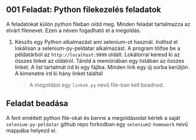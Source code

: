 ## 001 Feladat: Python filekezelés feladatok

A feladatokat külön python fileban oldd meg. Minden feladat tartalmazza az elvárt filenevet. Ezen a néven fogadható el a megoldás.

1) Készíts egy Python alkalmazást ami selenium-ot használ. Indítsd el lokálisan a selenium-py-peldatar alkalmazást. A program töltse be a példatárból az `http://localhost:9999` oldalt. Lokátorral keresd ki az összes linket az oldalról. Tárold a memóriában egy listában az összes linket. A list tartalmát írd ki egy fájlba. Minden link egy új sorba kerüljön. A kimenetre írd ki hány linket találtál
    > A megoldást egy `linkek.py` nevű file-ban kell beadnod.

## Feladat beadása
A fent eméített python file-okat és benne a megoldásodat kérlek a saját `selenium-py-peldatar` github repo forkodban egy `selenium2-homework` nevű mappába helyezd el.
